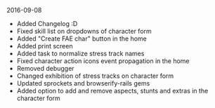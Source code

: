 2016-09-08
- Added Changelog :D
- Fixed skill list on dropdowns of character form
- Added "Create FAE char" button in the home
- Added print screen
- Added task to normalize stress track names
- Fixed character action icons event propagation in the home
- Removed debugger
- Changed exhibition of stress tracks on character form
- Updated sprockets and browserify-rails gems
- Added option to add and remove aspects, stunts and extras in the character
  form
